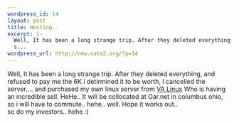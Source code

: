 ```yaml
--- 
wordpress_id: 14
layout: post
title: Hosting..
excerpt: |-
  Well, It has been a long strange trip. After they deleted everything, and refused to pay me the 6K i detirmined it to be worth, I cancelled the server.... and purchased my own linux server from VA Linux Who is having an incredible sell. HeHe.. It will be collocated at Oar.net in columbus ohio, so i will have to commute.. hehe.. well. Hope it works out..
  s...
wordpress_url: http://new.nata2.org/?p=14
---
```

Well, It has been a long strange trip. After they deleted everything, and refused to pay me the 6K i detirmined it to be worth, I cancelled the server.... and purchased my own linux server from <a href="http://www.valinux.com">VA Linux</a> Who is having an incredible sell. HeHe.. It will be collocated at Oar.net in columbus ohio, so i will have to commute.. hehe.. well. Hope it works out..<br>
so do my investors.. hehe :)
